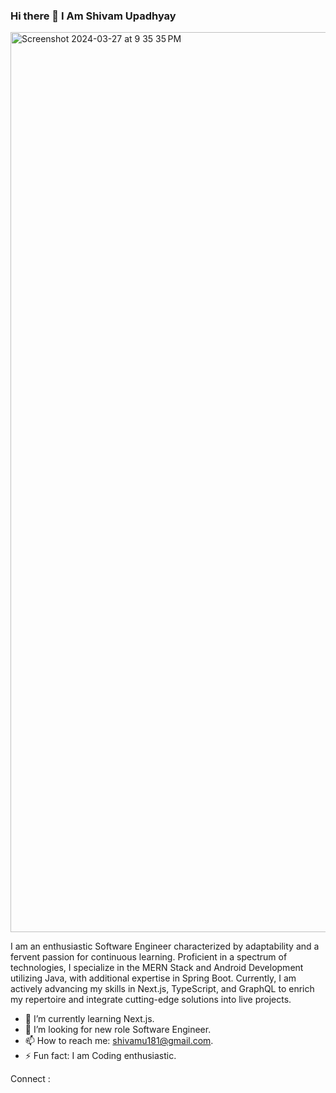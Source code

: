 ### Hi there 👋 I Am Shivam Upadhyay
<img width="1440" alt="Screenshot 2024-03-27 at 9 35 35 PM" src="https://github.com/shivamupadhyay403/shivamupadhyay403/assets/88397287/2e1de7e1-ca6e-4389-9e86-80b97c7a455d">


 I am an enthusiastic Software Engineer characterized by adaptability and a fervent passion for continuous learning. Proficient in a spectrum of technologies, I specialize in the MERN Stack and Android Development utilizing Java, with additional expertise in Spring Boot. Currently, I am actively advancing my skills in Next.js, TypeScript, and GraphQL to enrich my repertoire and integrate cutting-edge solutions into live projects.
 
- 🌱 I’m currently learning Next.js.
- 👯 I’m looking for new role Software Engineer.
- 📫 How to reach me: shivamu181@gmail.com.
- ⚡ Fun fact: I am Coding enthusiastic.

Connect : 

<!--
**shivamupadhyay403/shivamupadhyay403** is a ✨ _special_ ✨ repository because its `README.md` (this file) appears on your GitHub profile.

Here are some ideas to get you started:

- 🔭 I’m currently working on ...
- 🌱 I’m currently learning React ...
- 👯 I’m looking for new role Software Engineer ...
- 📫 How to reach me: shivamu181@gmail.com
- ⚡ Fun fact: I am Coding enthusiastic...
-->
